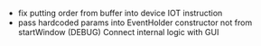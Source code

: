 - fix putting order from buffer into device IOT instruction
- pass hardcoded params into EventHolder constructor not from startWindow (DEBUG)
Connect internal logic with GUI